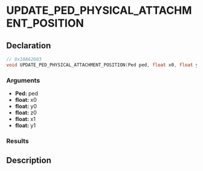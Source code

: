# UPDATE_PED_PHYSICAL_ATTACHMENT_POSITION

## Declaration
```cpp
// 0x10A62603
void UPDATE_PED_PHYSICAL_ATTACHMENT_POSITION(Ped ped, float x0, float y0, float z0, float x1, float y1);
```

### Arguments
- **Ped:** ped
- **float:** x0
- **float:** y0
- **float:** z0
- **float:** x1
- **float:** y1

### Results

## Description
